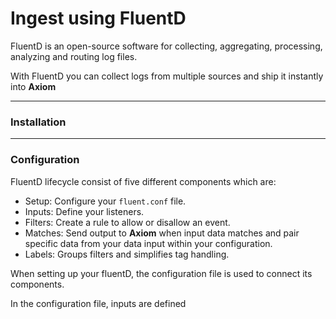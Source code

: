 <div class="axi-header">
  <h1>Ingest using FluentD</h1>
</div>


FluentD is an open-source software for collecting, aggregating, processing, analyzing and routing log files. 

With FluentD you can collect logs from multiple sources and ship it instantly into **Axiom**

---

### Installation

---

### Configuration

FluentD lifecycle consist of five different components which are:

- Setup: Configure your `fluent.conf` file. 
- Inputs: Define your listeners. 
- Filters: Create a rule to allow or disallow an event. 
- Matches: Send output to **Axiom** when input data matches and pair specific data from your data input within your configuration. 
- Labels:  Groups filters and simplifies tag handling. 

When setting up your fluentD, the configuration file is used to connect its components. 

In the configuration file, inputs are defined 